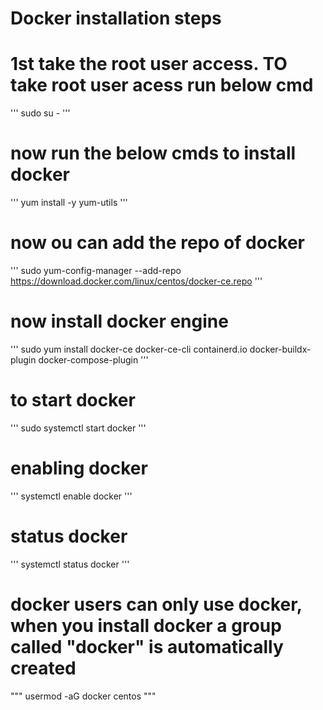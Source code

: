  # Docker installation steps
 # 1st take the root user access. TO take root user acess run below cmd
 '''
    sudo su -
 '''
 # now run the below cmds to install docker
 '''
 yum install -y yum-utils
 '''

 # now ou can add the repo of docker
'''
sudo yum-config-manager --add-repo https://download.docker.com/linux/centos/docker-ce.repo
'''
# now install docker engine
'''
sudo yum install docker-ce docker-ce-cli containerd.io docker-buildx-plugin docker-compose-plugin
'''
# to start docker
'''
sudo systemctl start docker
'''
# enabling docker
'''
systemctl enable docker
'''
# status docker
'''
systemctl status docker
'''
# docker users can only use docker, when you install docker  a group called "docker" is automatically created

"""
usermod -aG docker centos
"""
